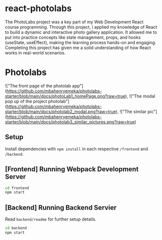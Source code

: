 # react-photolabs
The PhotoLabs project was a key part of my Web Development React course programming. Through this project, I applied my knowledge of React to build a dynamic and interactive photo gallery application. It allowed me to put into practice concepts like state management, props, and hooks (useState, useEffect), making the learning process hands-on and engaging. Completing this project has given me a solid understanding of how React works in real-world scenarios.



# Photolabs
!["The front page of the photolab app"] (https://github.com/mbahenryemeka/photolabs-starter/blob/main/docs/photoLab1_homePage.png?raw=true),
!["The modal pop up of the project photolab"] (https://github.com/mbahenryemeka/photolabs-starter/blob/main/docs/photolab2_modal.png?raw=true),
!["The similar pic"] (https://github.com/mbahenryemeka/photolabs-starter/blob/main/docs/photolab3_similar_pictures.png?raw=true)


## Setup

Install dependencies with `npm install` in each respective `/frontend` and `/backend`.

## [Frontend] Running Webpack Development Server

```sh
cd frontend
npm start
```

## [Backend] Running Backend Servier

Read `backend/readme` for further setup details.

```sh
cd backend
npm start
```
